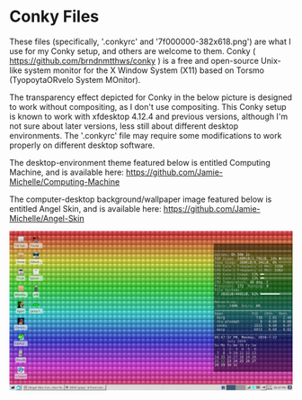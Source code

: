 # Conky Files

These files (specifically, '.conkyrc' and '7f000000-382x618.png') are what I use for my Conky setup, and others are welcome to them. Conky ( https://github.com/brndnmtthws/conky ) is a free and open-source Unix-like system monitor for the X Window System (X11) based on Torsmo (TyopoytaORvelo System MOnitor).

The transparency effect depicted for Conky in the below picture is designed to work without compositing, as I don't use compositing. This Conky setup is known to work with xfdesktop 4.12.4 and previous versions, although I'm not sure about later versions, less still about different desktop environments. The '.conkyrc' file may require some modifications to work properly on different desktop software.

The desktop-environment theme featured below is entitled Computing Machine, and is available here: https://github.com/Jamie-Michelle/Computing-Machine

The computer-desktop background/wallpaper image featured below is entitled Angel Skin, and is available here: https://github.com/Jamie-Michelle/Angel-Skin

![Angel-Skin-on-Computing-Machine.png](https://raw.githubusercontent.com/Jamie-Michelle/Conky-Files/master/Angel-Skin-on-Computing-Machine.png)
